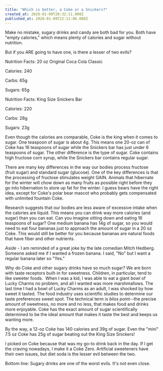 ```yaml
---
title: "Which is better, a Coke or a Snickers?"
created_at: 2020-01-09T20:32:11.000Z
published_at: 2020-01-09T22:11:06.000Z
---
```

Make no mistake, sugary drinks and candy are both bad for you. Both have "empty calories," which means plenty of calories and sugar without nutrition.

But if you ARE going to have one, is there a lesser of two evils? 

Nutrition Facts: 20 oz Original Coca Cola Classic

Calories: 240

Carbs: 65g

Sugars: 65g

Nutrition Facts: King Size Snickers Bar

Calories: 220

Carbs: 28g

Sugars: 23g

Even though the calories are comparable, Coke is the king when it comes to sugar. One teaspoon of sugar is about 4g. This means one 20-oz can of Coke has 16 teaspoons of sugar while the Snickers bar has just under 6 teaspoons of sugar. The other difference is the type of sugar. Coke contains high fructose corn syrup, while the Snickers bar contains regular sugar. 

There are many key differences in the way our bodies process fructose (fruit sugar) and standard sugar (glucose). One of the key differences is that the processing of fructose stimulates weight GAIN. Animals that hibernate for the winter will chow down as many fruits as possible right before they go into hibernation to store up fat for the winter. I guess bears have the right idea, except for Coke's polar bear mascot who probably gets compensated with unlimited fountain Coke. 

Research suggests that our bodies are less aware of excessive intake when the calories are liquid. This means you can drink way more calories (and sugar) than you can eat. Can you imagine sitting down and eating 16 teaspoons of sugar? One medium banana has 14g of sugar, so you would need to eat four bananas just to approach the amount of sugar in a 20 oz Coke. This would still be better for you because bananas are natural foods that have fiber and other nutrients.

_Aside_ - I am reminded of a great joke by the late comedian Mitch Hedberg. Someone asked me if I wanted a frozen banana. I said, "No" but I want a regular banana later so "Yes."

Why do Coke and other sugary drinks have so much sugar? We are born with taste receptors built-in for sweetness. Children, in particular, tend to like sweeter foods.  When I was a kid, I was able to eat a giant bowl of Lucky Charms no problem, and all I wanted was more marshmallows. The last time I had a bowl of Lucky Charms as an adult, I was shocked by how sweet it tasted. The food industry uses scientific studies to determine our taste preferences sweet spot. The technical term is _bliss point_\--the precise amount of sweetness, no more and no less, that makes food and drinks more enjoyable. Coke has the exact amount of sugar scientifically determined to be the ideal amount that makes it taste the best and keeps us wanting more.

By the way, a 12-oz Coke has 140 calories and 39g of sugar. Even the "mini" 7.5 oz Coke has 25g of sugar beating out the King Size Snickers!

I picked on Coke because that was my go-to drink back in the day. If I get the craving nowadays, I make it a Coke Zero. Artificial sweeteners have their own issues, but diet soda is the lesser evil between the two.

Bottom line: Sugary drinks are one of the worst evils. It's not even close.
